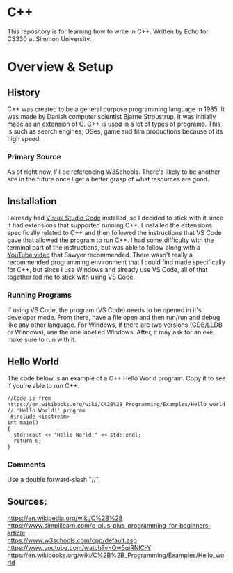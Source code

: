 # C++
This repository is for learning how to write in C++.
Written by Echo for CS330 at Simmon University.

# Overview & Setup

## History
C++ was created to be a general purpose programming language in 1985. It was made by Danish computer scientist Bjarne Stroustrup. It was initially made as an extension of C. C++ is used in a lot of types of programs. This is such as search engines, OSes, game and film productions because of its high speed.

### Primary Source
As of right now, I'll be referencing W3Schools. There's likely to be another site in the future once I get a better grasp of what resources are good.

## Installation
I already had [Visual Studio Code](https://code.visualstudio.com/download) installed, so I decided to stick with it since it had extensions that supported running C++. I installed the extensions specifically related to C++ and then followed the instructions that VS Code gave that allowed the program to run C++. I had some difficulty with the terminal part of the instructions, but was able to follow along with a [YouTube video](https://www.youtube.com/watch?v=Qw5qjRNlC-Y) that Sawyer recommended.	There wasn't really a recommended programming environment that I could find made specifically for C++, but since I use Windows and already use VS Code, all of that together led me to stick with using VS Code.

### Running Programs
If using VS Code, the program (VS Code) needs to be opened in it's developer mode. From there, have a file open and then run/run and debug like any other language. For Windows, if there are two versions (GDB/LLDB or Windows), use the one labelled Windows. After, it may ask for an exe, make sure to run with it.

## Hello World
The code below is an example of a C++ Hello World program. Copy it to see if you're able to run C++.

```
//Code is from https://en.wikibooks.org/wiki/C%2B%2B_Programming/Examples/Hello_world
// 'Hello World!' program 
 #include <iostream> 
int main()
{
  std::cout << "Hello World!" << std::endl;
  return 0;
}
```
### Comments
Use a double forward-slash "//".

## Sources:
https://en.wikipedia.org/wiki/C%2B%2B <br/>
https://www.simplilearn.com/c-plus-plus-programming-for-beginners-article <br/>
https://www.w3schools.com/cpp/default.asp <br/>
https://www.youtube.com/watch?v=Qw5qjRNlC-Y <br/>
https://en.wikibooks.org/wiki/C%2B%2B_Programming/Examples/Hello_world
